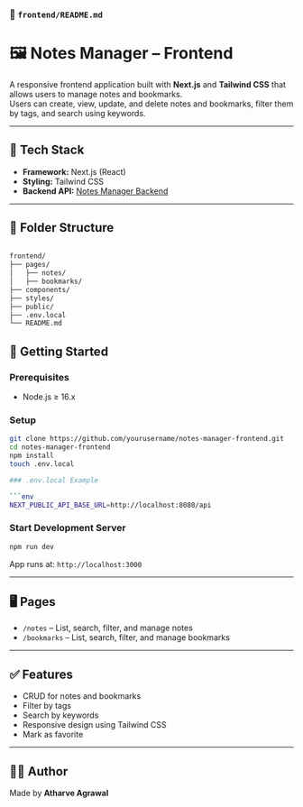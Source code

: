 ### 📁 `frontend/README.md`

# 🖼️ Notes Manager – Frontend

A responsive frontend application built with **Next.js** and **Tailwind CSS** that allows users to manage notes and bookmarks.  
Users can create, view, update, and delete notes and bookmarks, filter them by tags, and search using keywords.

---

## 🔧 Tech Stack

- **Framework:** Next.js (React)
- **Styling:** Tailwind CSS
- **Backend API:** [Notes Manager Backend](../backend)

---

## 📁 Folder Structure

```markdown

frontend/
├── pages/
│   ├── notes/
│   ├── bookmarks/
├── components/
├── styles/
├── public/
├── .env.local
└── README.md

````

## 🚀 Getting Started

### Prerequisites

- Node.js ≥ 16.x

### Setup

```bash
git clone https://github.com/yourusername/notes-manager-frontend.git
cd notes-manager-frontend
npm install
touch .env.local

### .env.local Example

```env
NEXT_PUBLIC_API_BASE_URL=http://localhost:8080/api
```

### Start Development Server

```bash
npm run dev
```

App runs at: `http://localhost:3000`

---

## 🖥️ Pages

* `/notes` – List, search, filter, and manage notes
* `/bookmarks` – List, search, filter, and manage bookmarks

---

## ✅ Features

* CRUD for notes and bookmarks
* Filter by tags
* Search by keywords
* Responsive design using Tailwind CSS
* Mark as favorite

---

## 🧑‍💻 Author

Made by **Atharve Agrawal**
